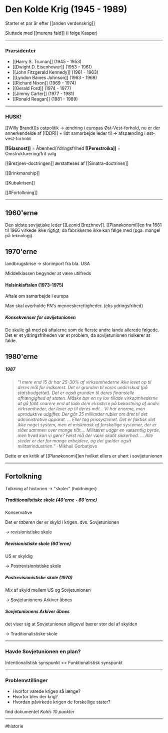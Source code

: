 # Den Kolde Krig (1945 - 1989)
Starter et par år efter [[anden verdenskrig]] 

Sluttede med [[murens fald]] (i følge Kasper)

---
### Præsidenter
- [[Harry S. Truman]] (1945 - 1953)
- [[Dwight D. Eisenhower]] (1953 - 1961)
- [[John Fitzgerald Kennedy]] (1961 - 1963)
- [[Lyndon Baines Johnson]] (1963 - 1969)
- [[Richard Nixon]] (1969 - 1974)
- [[Gerald Ford]] (1974 - 1977)
- [[Jimmy Carter]] (1977 - 1981)
- [[Ronald Reagan]] (1981 - 1989)


---
### HUSK!

[[Willy Brandt]]s ostpolitik $\rightarrow$ ændring i europas Øst-Vest-forhold, nu er der annerkendelde af [[DDR]] + lidt samarbejde leder til $\rightarrow$ afspænding i øst-vest-forhold

**[[Glasnost]]** = Åbenhed/Ydringsfrihed
**[[Perestroika]]** = Omstrukturering/frit valg

[[Brezjnev-doctringen]] ærstatteses af [[Sinatra-doctrinen]]

[[Brinkmanship]]

[[Kubakrisen]]

[[#Fortolkning]]



---

## 1960'erne
Den sidste sovijetiske leder [[Leonid Brezhnev]]. [[Planøkonomi]]en fra 1661 til 1966 virkede ikke rigtigt, da fabrikkerne ikke kan følge med (pga. mangel på teknologi). 

## 1970'erne
landbrugskrise $\rightarrow$ storimport fra bla. USA  

Middelklassen begynder at være utilfreds

#### Helsinkiaftalen (1973-1975)
Aftale om samarbejde i europa

Man skal overholde FN's menneskerettigheder. (eks ydringsfrihed)

##### Konsekvenser for sovijetunionen
De skulle gå med på aftalerne som de flerste andre lande allerede følgede. Det er et ydringsfriheden var et problem, da sovijetunionen risikerer at falde.


## 1980'erne

##### 1987
>*”l mere end 15 år har 25-30% af virksomhederne ikke levet op til deres mål for indkomst. Det er grunden til vores underskud (på statsbudgettet). Det er også grunden til deres finansielle afhængighed af staten. Måske bør en ny lov tillade virksomhederne at gå fallit snarere end at lade dem eksistere på bekostning af andre virksomheder, der lever op til deres mål... Vi har enorme, men uproduktive udgifter. Der går 35 milliarder rubler om året til det administrative apparat. ... Eller tag prissystemet. Det er faktisk slet ikke noget system, men et miskmask af forskellige systemer, der er slået sammen over mange tiår.... Militæret udgør en væsentlig byrde, men hvad kan vi gøre? Først må der være skabt sikkerhed. ... Alle steder er der for mange arbejdere, og det gælder også militærindustrien.”*
>\-Mikhail Gorbatjovs

Dette er en kritik af [[Planøkonomi]]en hvilket ellers er uhørt i sovijetunionen

---

## Fortolkning

Tolkning af historien $\rightarrow$ "skoler" (holdninger)

##### Traditionalistiske skole (40'erne - 60'erne)
Konservative

Det er *taberen* der er skyld i krigen. dvs. Sovjetunionen

$\rightarrow$ revisionistiske skole

##### Revisionistiske skole (60'erne)
US er skyldig

$\rightarrow$ Postrevisionistiske skole

##### Postrevisionistiske skole (1970)
Mix af skyld mellem US og Sovjetunionen 

$\rightarrow$ Sovjetunionens Arkiver åbnes

##### Sovjetunionens Arkiver åbnes
det viser sig at Sovjetunionen alligevel bærer stor del af skylden

$\rightarrow$ Traditionalistiske skole

---
### Havde Sovjetunionen en plan?
Intentionalistisk synspunkt >< Funktionalistisk synspunkt 

---
### Problemstillinger
- Hvorfor varede krigen så længe?
- Hvorfor blev der krig?
- Hvordan påvirkede krigen de forskellige stater?

find dokumentet *Kohls 10 punkter*



---
#historie 
